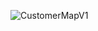 ![CustomerMapV1](https://student.labranet.jamk.fi/~M3268/Ohjelmistosuunnittelu/Projektity%C3%B6/CustomerMapV1.JPG)
